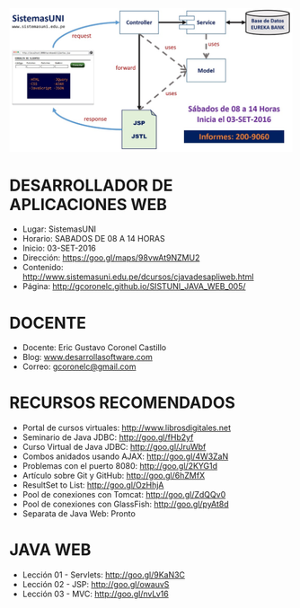 ![Java Web](https://raw.githubusercontent.com/gcoronelc/SISTUNI_JAVA_WEB_005/master/JavaWeb005.jpg)

# DESARROLLADOR DE APLICACIONES WEB

- Lugar: SistemasUNI
- Horario: SABADOS DE 08 A 14 HORAS
- Inicio: 03-SET-2016
- Dirección: https://goo.gl/maps/98vwAt9NZMU2
- Contenido: http://www.sistemasuni.edu.pe/dcursos/cjavadesapliweb.html
- Página: http://gcoronelc.github.io/SISTUNI_JAVA_WEB_005/

# DOCENTE

- Docente: Eric Gustavo Coronel Castillo
- Blog: www.desarrollasoftware.com
- Correo: gcoronelc@gmail.com

# RECURSOS RECOMENDADOS

- Portal de cursos virtuales: http://www.librosdigitales.net
- Seminario de Java JDBC: http://goo.gl/fHb2yf
- Curso Virtual de Java JDBC: http://goo.gl/JruWbf
- Combos anidados usando AJAX: http://goo.gl/4W3ZaN
- Problemas con el puerto 8080: http://goo.gl/2KYG1d
- Artículo sobre Git y GitHub: http://goo.gl/6hZMfX
- ResultSet to List: http://goo.gl/OzHhjA
- Pool de conexiones con Tomcat: http://goo.gl/ZdQQv0
- Pool de conexiones con GlassFish: http://goo.gl/pyAt8d
- Separata de Java Web: Pronto


# JAVA WEB

- Lección 01 - Servlets: http://goo.gl/9KaN3C
- Lección 02 - JSP: http://goo.gl/owauvS
- Lección 03 - MVC: http://goo.gl/nvLv16








